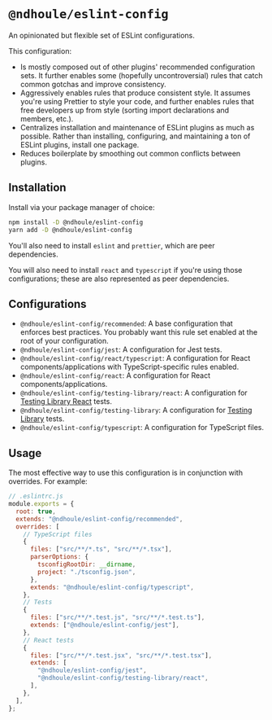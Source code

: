 # `@ndhoule/eslint-config`

An opinionated but flexible set of ESLint configurations.

This configuration:

- Is mostly composed out of other plugins' recommended configuration sets. It further enables some (hopefully uncontroversial) rules that catch common gotchas and improve consistency.
- Aggressively enables rules that produce consistent style. It assumes you're using Prettier to style your code, and further enables rules that free developers up from style (sorting import declarations and members, etc.).
- Centralizes installation and maintenance of ESLint plugins as much as possible. Rather than installing, configuring, and maintaining a ton of ESLint plugins, install one package.
- Reduces boilerplate by smoothing out common conflicts between plugins.

## Installation

Install via your package manager of choice:

```sh
npm install -D @ndhoule/eslint-config
yarn add -D @ndhoule/eslint-config
```

You'll also need to install `eslint` and `prettier`, which are peer dependencies.

You will also need to install `react` and `typescript` if you're using those configurations; these are also represented as peer dependencies.

## Configurations

- `@ndhoule/eslint-config/recommended`: A base configuration that enforces best practices. You probably want this rule set enabled at the root of your configuration.
- `@ndhoule/eslint-config/jest`: A configuration for Jest tests.
- `@ndhoule/eslint-config/react/typescript`: A configuration for React components/applications with TypeScript-specific rules enabled.
- `@ndhoule/eslint-config/react`: A configuration for React components/applications.
- `@ndhoule/eslint-config/testing-library/react`: A configuration for [Testing Library React](https://testing-library.com/docs/react-testing-library/intro/) tests.
- `@ndhoule/eslint-config/testing-library`: A configuration for [Testing Library](https://testing-library.com/) tests.
- `@ndhoule/eslint-config/typescript`: A configuration for TypeScript files.

## Usage

The most effective way to use this configuration is in conjunction with overrides. For example:

```js
// .eslintrc.js
module.exports = {
  root: true,
  extends: "@ndhoule/eslint-config/recommended",
  overrides: [
    // TypeScript files
    {
      files: ["src/**/*.ts", "src/**/*.tsx"],
      parserOptions: {
        tsconfigRootDir: __dirname,
        project: "./tsconfig.json",
      },
      extends: "@ndhoule/eslint-config/typescript",
    },
    // Tests
    {
      files: ["src/**/*.test.js", "src/**/*.test.ts"],
      extends: ["@ndhoule/eslint-config/jest"],
    },
    // React tests
    {
      files: ["src/**/*.test.jsx", "src/**/*.test.tsx"],
      extends: [
        "@ndhoule/eslint-config/jest",
        "@ndhoule/eslint-config/testing-library/react",
      ],
    },
  ],
};
```
